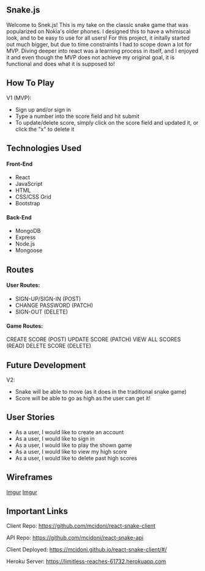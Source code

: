 ## Snake.js

Welcome to Snek.js! This is my take on the classic snake game that was popularized on Nokia's older phones. I designed this to have a whimiscal look, and to be easy to use for all users! For this project, it initally started out much bigger, but due to time constraints I had to scope down a lot for MVP. Diving deeper into react was a learning process in itself, and I enjoyed it and even though the MVP does not achieve my original goal, it is functional and does what it is supposed to!

## How To Play

V1 (MVP): 
- Sign up and/or sign in
- Type a number into the score field and hit submit
- To update/delete score, simply click on the score field and updated it, or click the "x" to delete it

## Technologies Used

#### Front-End

- React
- JavaScript
- HTML
- CSS/CSS Grid
- Bootstrap

#### Back-End

- MongoDB
- Express
- Node.js
- Mongoose

## Routes

#### User Routes:

- SIGN-UP/SIGN-IN (POST)
- CHANGE PASSWORD (PATCH)
- SIGN-OUT (DELETE)

#### Game Routes:

CREATE SCORE (POST)
UPDATE SCORE (PATCH)
VIEW ALL SCORES (READ)
DELETE SCORE (DELETE)

## Future Development

V2: 
- Snake will be able to move (as it does in the traditional snake game)
- Score will be able to go as high as the user can get it!

## User Stories

- As a user, I would like to create an account
- As a user, I would like to sign in
- As a user, I would like to play the shown game
- As a user, I would like to view my high score
- As a user, I would like to delete past high scores

## Wireframes

[Imgur](https://i.imgur.com/48XnSF3.png)
[Imgur](https://i.imgur.com/4pvh0VV.png)

## Important Links

Client Repo: https://github.com/mcidoni/react-snake-client

API Repo: https://github.com/mcidoni/react-snake-api

Client Deployed: https://mcidoni.github.io/react-snake-client/#/

Heroku Server: https://limitless-reaches-61732.herokuapp.com
